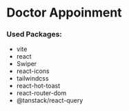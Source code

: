# Doctor Appoinment

### Used Packages:
* vite
* react
* Swiper
* react-icons
* tailwindcss
* react-hot-toast
* react-router-dom
* @tanstack/react-query
